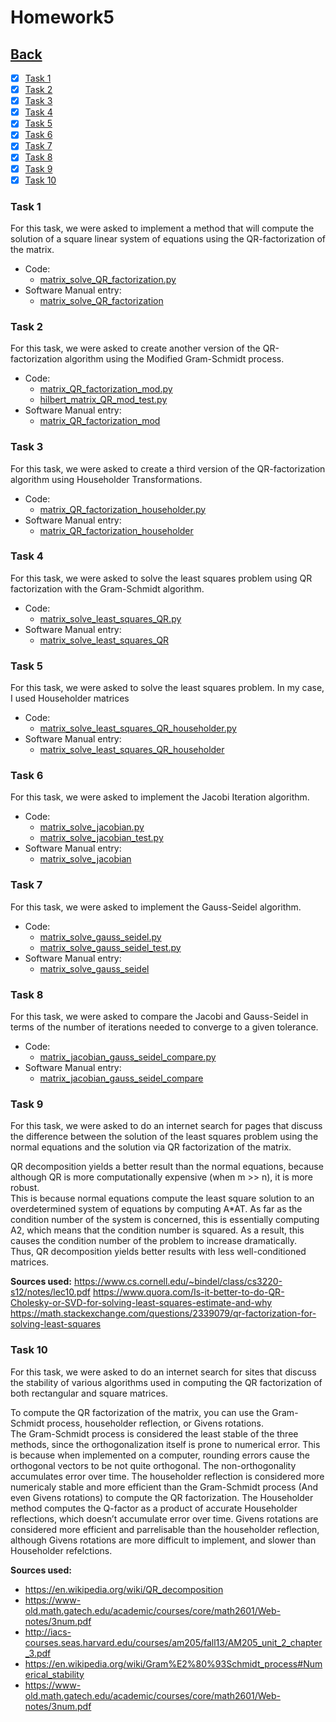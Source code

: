 # Homework5<br>

## [Back](../)

- [x] [Task 1](#task-1)
- [x] [Task 2](#task-2)
- [x] [Task 3](#task-3)
- [x] [Task 4](#task-4)
- [x] [Task 5](#task-5)
- [x] [Task 6](#task-6)
- [x] [Task 7](#task-7)
- [x] [Task 8](#task-8)
- [x] [Task 9](#task-9)
- [x] [Task 10](#task-10)

### Task 1
For this task, we were asked to implement a method that will compute the solution of a square linear system of equations using the QR-factorization of the matrix.

- Code:
  - [matrix_solve_QR_factorization.py](Task1/matrix_solve_QR_factorization.py)
- Software Manual entry:
  - [matrix_solve_QR_factorization](../software_manual/matrix_solve_QR_factorization/matrix_solve_QR_factorization.md)

### Task 2
For this task, we were asked to create another version of the QR-factorization algorithm using the Modified Gram-Schmidt process. 

- Code:
  - [matrix_QR_factorization_mod.py](Task2/matrix_QR_factorization_mod.py)
  - [hilbert_matrix_QR_mod_test.py](Task2/hilbert_matrix_QR_mod_test.py)
- Software Manual entry:
  - [matrix_QR_factorization_mod](../software_manual/matrix_QR_factorization_mod/matrix_QR_factorization_mod.md)

### Task 3
For this task, we were asked to create a third version of the QR-factorization algorithm using Householder Transformations.

- Code:
  - [matrix_QR_factorization_householder.py](Task3/matrix_QR_factorization_householder.py)
- Software Manual entry:
  - [matrix_QR_factorization_householder](../software_manual/matrix_QR_factorization_householder/matrix_QR_factorization_householder.md)

### Task 4
For this task, we were asked to solve the least squares problem using QR factorization with the Gram-Schmidt algorithm.

- Code:
  - [matrix_solve_least_squares_QR.py](Task4/matrix_solve_least_squares_QR.py)
- Software Manual entry:
  - [matrix_solve_least_squares_QR](../software_manual/matrix_solve_least_squares_QR/matrix_solve_least_squares_QR.md)

### Task 5
For this task, we were asked to solve the least squares problem. In my case, I used Householder matrices

- Code:
  - [matrix_solve_least_squares_QR_householder.py](Task5/matrix_solve_least_squares_QR_householder.py)
- Software Manual entry:
  - [matrix_solve_least_squares_QR_householder](../software_manual/matrix_solve_least_squares_QR_householder/matrix_solve_least_squares_QR_householder.md)

### Task 6
For this task, we were asked to implement the Jacobi Iteration algorithm.

- Code:
  - [matrix_solve_jacobian.py](Task6/matrix_solve_jacobian.py)
  - [matrix_solve_jacobian_test.py](Task6/matrix_solve_jacobian_test.py)
- Software Manual entry:
  - [matrix_solve_jacobian](../software_manual/matrix_solve_jacobian/matrix_solve_jacobian.md)

### Task 7
For this task, we were asked to implement the Gauss-Seidel algorithm.

- Code:
  - [matrix_solve_gauss_seidel.py](Task7/matrix_solve_gauss_seidel.py)
  - [matrix_solve_gauss_seidel_test.py](Task7/matrix_solve_gauss_seidel_test.py)
- Software Manual entry:
  - [matrix_solve_gauss_seidel](../software_manual/matrix_solve_gauss_seidel/matrix_solve_gauss_seidel.md)

### Task 8
For this task, we were asked to compare the Jacobi and Gauss-Seidel in terms of the number of iterations needed to converge to a given tolerance.

- Code:
  - [matrix_jacobian_gauss_seidel_compare.py](Task8/matrix_jacobian_gauss_seidel_compare.py)
- Software Manual entry:
  - [matrix_jacobian_gauss_seidel_compare](../software_manual/matrix_jacobian_gauss_seidel_compare/matrix_jacobian_gauss_seidel_compare.md)

### Task 9
For this task, we were asked to do an internet search for pages that discuss the difference between the solution of the least squares problem using the normal equations and the solution via QR factorization of the matrix.

QR decomposition yields a better result than the normal equations, because although QR is more computationally expensive (when m >> n), it is more robust.<br>
This is because normal equations compute the least square solution to an overdetermined system of equations by computing A*AT. As far as the condition number of the system is concerned, this is essentially computing A2, which means that the condition number is squared. As a result, this causes the condition number of the problem to increase dramatically.<br>
Thus, QR decomposition yields better results with less well-conditioned matrices.

  **Sources used:**
https://www.cs.cornell.edu/~bindel/class/cs3220-s12/notes/lec10.pdf
https://www.quora.com/Is-it-better-to-do-QR-Cholesky-or-SVD-for-solving-least-squares-estimate-and-why
https://math.stackexchange.com/questions/2339079/qr-factorization-for-solving-least-squares

### Task 10
For this task, we were asked to do an internet search for sites that discuss the stability of various algorithms used in computing the QR factorization of both rectangular and square matrices.

To compute the QR factorization of the matrix, you can use the Gram-Schmidt process, householder reflection, or Givens rotations.<br>
The Gram-Schmidt process is considered the least stable of the three methods, since the orthogonalization itself is prone to numerical error. This is because when implemented on a computer, rounding errors cause the orthogonal vectors to be not quite orthogonal. The non-orthogonality accumulates error over time. The householder reflection is considered more numericaly stable and more efficient than the Gram-Schmidt process (And even Givens rotations) to compute the QR factorization. The Householder method computes the Q-factor as a product of accurate Householder reflections, which doesn’t accumulate error over time. Givens rotations are considered more efficient and parrelisable than the householder reflection, although Givens rotations are more difficult to implement, and slower than Householder refelctions.

**Sources used:**
- https://en.wikipedia.org/wiki/QR_decomposition
- https://www-old.math.gatech.edu/academic/courses/core/math2601/Web-notes/3num.pdf
- http://iacs-courses.seas.harvard.edu/courses/am205/fall13/AM205_unit_2_chapter_3.pdf
- https://en.wikipedia.org/wiki/Gram%E2%80%93Schmidt_process#Numerical_stability
- https://www-old.math.gatech.edu/academic/courses/core/math2601/Web-notes/3num.pdf

